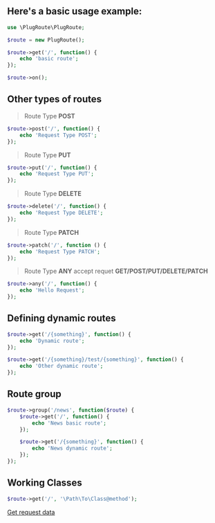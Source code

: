 ## Here's a basic usage example:
```php
use \PlugRoute\PlugRoute;

$route = new PlugRoute();

$route->get('/', function() {
    echo 'basic route';
});

$route->on();
``` 

## Other types of routes
> Route Type **POST**
```php
$route->post('/', function() {
    echo 'Request Type POST';
});
```

> Route Type **PUT**
```php
$route->put('/', function() {
    echo 'Request Type PUT';
});
```

> Route Type **DELETE**
```php
$route->delete('/', function() {
    echo 'Request Type DELETE';
});
```

> Route Type **PATCH**
```php
$route->patch('/', function () {
    echo 'Request Type PATCH';
});
```

> Route Type **ANY** accept requet **GET/POST/PUT/DELETE/PATCH**
```php
$route->any('/', function() {
    echo 'Hello Request';
});
```

## Defining dynamic routes
```php
$route->get('/{something}', function() {
    echo 'Dynamic route';
});

$route->get('/{something}/test/{something}', function() {
    echo 'Other dynamic route';
});
```

## Route group
```php
$route->group('/news', function($route) {
    $route->get('/', function() {
        echo 'News basic route';
    });

    $route->get('/{something}', function() {
        echo 'News dynamic route';
    });
});
``` 
## Working Classes
```php
$route->get('/', '\Path\To\Class@method');
```

[Get request data](request.md)
